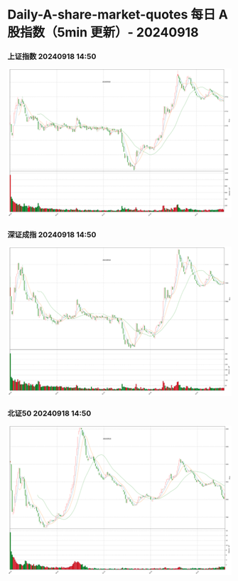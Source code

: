 
# Daily-A-share-market-quotes 每日 A 股指数（5min 更新）- 20240918

### 上证指数 20240918 14:50
![](./fig/2024/9/20240918-sh000001.png)

### 深证成指 20240918 14:50
![](./fig/2024/9/20240918-sz399001.png)

### 北证50 20240918 14:50
![](./fig/2024/9/20240918-bj899050.png)
